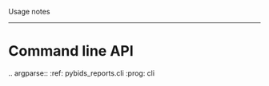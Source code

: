 Usage notes
***********

Command line API
================

.. argparse::
   :ref: pybids_reports.cli
   :prog: cli
